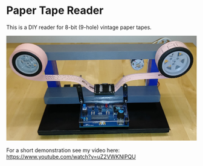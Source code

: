 # Paper Tape Reader

This is a DIY reader for 8-bit (9-hole) vintage paper tapes.

![FullPicture](/images/FullPicture.jpg)

For a short demonstration see my video here:
https://www.youtube.com/watch?v=uZ2VWKNlPQU
